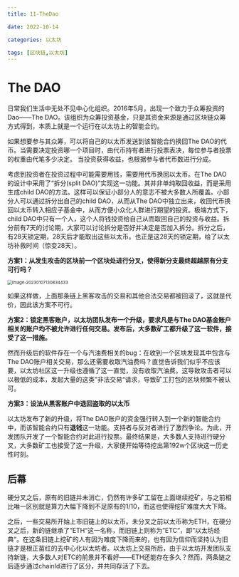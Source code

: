 ```yaml
---
title: 11-TheDao

date: 2022-10-14	

categories: 以太坊	

tags: [区块链,以太坊]
---	
```


# **The DAO**

日常我们生活中无处不见中心化组织。2016年5月，出现一个致力于众筹投资的Dao——The DAO。该组织为众筹投资基金，只是其资金来源是通过区块链众筹方式得到，本质上就是一个运行在以太坊上的智能合约。

如果想要参与其众筹，可以将自己的以太币发送到该智能合约换回The DAO的代币。当需要决定投资哪一个项目时，由代币持有者进行投票表决，每位参与者投票的权重由代笔多少决定。 当投资获得收益，也根据参与者代币数进行分成。

考虑到投资者在投资过程中可能需要用钱，需要用代币换回以太币。在The DAO的设计中采用了“拆分(split DAO)”实现这一功能。其并非单纯取回收益，而是采用生成child DAO的方法。这样可以保证小部分人的意志不被大多数人所覆盖。小部分人可以通过拆分出自己的child DAO，从而从The DAO中独立出来，收回代币换回以太币转入相应子基金中，从而方便小众化人群进行期望的投资。极端方式下，child DAO中只有一个人，这个人将钱投资给自己从而取回自己的投资与收益。拆分前有7天的讨论期，大家可以讨论拆分是否好并决定是否加入拆分。拆分之后，有28天锁定期，28天后才能取出这些以太币。也正是这28天的锁定期，给了以太坊补救时间（惊变28天）。

**方案1：从发生攻击的区块前一个区块处进行分叉，使得新分支最终超越原有分支可行吗？**

<img src="/noteimg/C:/Users/zhuba/Desktop/PersonalBlog/source/_posts/区块链/以太坊/img/image-20230107130834433.png" alt="image-20230107130834433" style="zoom:67%;" /> 

如果这样做，上面那条链上黑客攻击的交易和其他合法交易都被回滚了，这就是代价，因此该方案不可行。

**方案2：锁定黑客账户，以太坊团队发布一个升级，要求凡是与The DAO基金账户相关的账户均不被允许进行任何交易。发布后，大多数矿工都升级了这一软件，接受了这一措施。**

然而升级后的软件存在一个与汽油费相关的bug：在收到一个区块发现其中包含与The DAO账户相关交易，那么还需要收取汽油费吗？直觉告诉我们似乎不应该要，以太坊社区这一升级也遵循了这一直觉，没有收取汽油费。这导致攻击者可以以极低的成本，发起大量的这类”非法交易“请求，导致矿工打包的区块频繁不被认可。

**方案3：设法从黑客账户中退回盗取的以太币**

以太坊发布了新的升级，将The DAO账户的资金强行转入到一个新的智能合约中，而该智能合约只有**退钱**这一功能。支持者与反对者进行了激烈争论。为此，开发团队开发了一个智能合约对此进行投票。最终结果是，大多数人支持进行硬分叉，大多数矿工也接受了这一升级，大家便开始等待挖出第192w个区块这一历史性时刻。

## 后幕

硬分叉之后，原有的旧链并未消亡，仍然有许多矿工留在上面继续挖矿，与之前相比唯一区别就是算力大幅下降到不足原有的1/10，而这也使得挖矿难度大大下降。

之后，一些交易所开始上市旧链上的以太币。未分叉之前以太币称为ETH，在硬分叉之后，新的链继承了”ETH“这一名称，而旧链上则称为”ETC“，即”以太坊经典“。在这条旧链上挖矿的人有因为难度下降而来的，也有因为信仰而坚持认为旧链才是根正苗红的去中心化以太坊者。以太坊上交易所后，由于以太坊开发团队支持新链，大多数人对ETC的前景并不看好——ETH还能存在多久？然而，两条链之后逐步通过chainId进行了区分，并共同存活了下去。